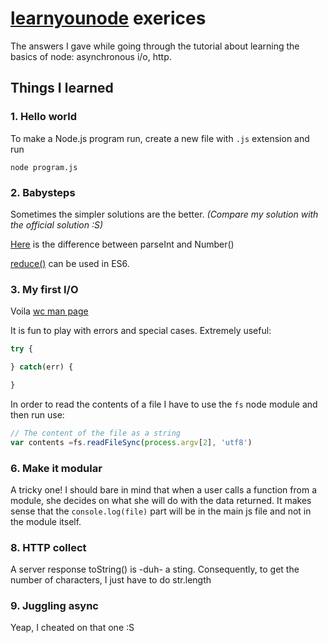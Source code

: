 # [learnyounode](https://github.com/workshopper/learnyounode) exerices

The answers I gave while going through the tutorial about learning the basics 
of node: asynchronous i/o, http.

## Things I learned

### 1. Hello world 

To make a Node.js program run, create a new file with `.js` extension and run
```
node program.js
```

### 2. Babysteps

Sometimes the simpler solutions are the better. *(Compare my solution with the official solution :S)*

[Here](http://stackoverflow.com/questions/4090518/string-to-int-use-parseint-or-number) is the difference between parseInt and Number()

[reduce()](https://developer.mozilla.org/en-US/docs/Web/JavaScript/Reference/Global_Objects/Array/Reduce) can be used in ES6. 

### 3. My first I/O

Voila [wc man page](http://linux.die.net/man/1/wc)

It is fun to play with errors and special cases.
Extremely useful:
```javascript
try {

} catch(err) {

}
```

In order to read the contents of a file I have to use the `fs` node module and 
then run use:
```javascript
// The content of the file as a string
var contents =fs.readFileSync(process.argv[2], 'utf8')
```

### 6. Make it modular

A tricky one! 
I should bare in mind that when a user calls a function from a module, she 
decides on what she will do with the data returned. It makes sense that the
`console.log(file)` part will be in the main js file and not in the module
itself.

### 8. HTTP collect

A server response toString() is -duh- a sting. Consequently, to get the number
of characters, I just have to do str.length

### 9. Juggling async

Yeap, I cheated on that one :S

